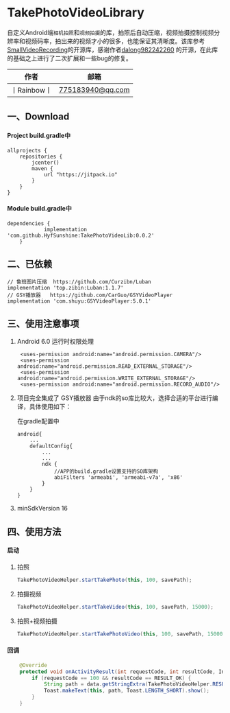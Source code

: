 # TakePhotoVideoLibrary
自定义Android端`相机拍照`和`视频拍摄`的库，拍照后自动压缩，视频拍摄控制视频分辨率和视频码率，拍出来的视频才小的很多，也能保证其清晰度。该库参考[SmallVideoRecording](https://github.com/dalong982242260/SmallVideoRecording)的开源库，感谢作者[dalong982242260](https://github.com/dalong982242260)
的开源，在此库的基础之上进行了二次扩展和一些bug的修复。

|作者|邮箱|
| :-:| :-: |
|丨Rainbow丨|775183940@qq.com|

## 一、Download

#### Project build.gradle中

    allprojects {
        repositories {
            jcenter()
            maven {
                url "https://jitpack.io"
            }
        }
    }



#### Module build.gradle中

    dependencies {
    	        implementation 'com.github.HyfSunshine:TakePhotoVideoLib:0.0.2'
    	}

## 二、已依赖
    // 鲁班图片压缩  https://github.com/Curzibn/Luban
    implementation 'top.zibin:Luban:1.1.7'
    // GSY播放器   https://github.com/CarGuo/GSYVideoPlayer
    implementation 'com.shuyu:GSYVideoPlayer:5.0.1'

## 三、使用注意事项

1. Android 6.0 运行时权限处理
   ```
    <uses-permission android:name="android.permission.CAMERA"/>
    <uses-permission android:name="android.permission.READ_EXTERNAL_STORAGE"/>
    <uses-permission android:name="android.permission.WRITE_EXTERNAL_STORAGE"/>
    <uses-permission android:name="android.permission.RECORD_AUDIO"/>
    ```

2. 项目完全集成了 GSY播放器  由于ndk的so库比较大，选择合适的平台进行编译，具体使用如下：

    在gradle配置中
    ```
    android{
        ...
        defaultConfig{
            ...
            ...
            ndk {
                //APP的build.gradle设置支持的SO库架构
                abiFilters 'armeabi', 'armeabi-v7a', 'x86'
            }
        }
    }
    ```

3. minSdkVersion 16

## 四、使用方法

#### 启动
1. 拍照

    ``` java
    TakePhotoVideoHelper.startTakePhoto(this, 100, savePath);
    ```
2. 拍摄视频

    ``` java
    TakePhotoVideoHelper.startTakeVideo(this, 100, savePath, 15000);
    ```
3. 拍照+视频拍摄

    ``` java
    TakePhotoVideoHelper.startTakePhotoVideo(this, 100, savePath, 15000);
    ```

#### 回调

``` java
    @Override
    protected void onActivityResult(int requestCode, int resultCode, Intent data) {
        if (requestCode == 100 && resultCode == RESULT_OK) {
            String path = data.getStringExtra(TakePhotoVideoHelper.RESULT_DATA);
            Toast.makeText(this, path, Toast.LENGTH_SHORT).show();
        }
    }
```


